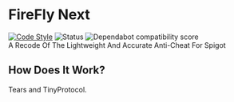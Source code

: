 # FireFly Next
[![Code Style](https://t8jqr7ztubt8.runkit.sh)](https://softwareengineering.stackexchange.com/questions/99543/what-is-the-difference-between-kr-and-one-true-brace-style-1tbs-styles) ![Status](https://gg4krz271ot4.runkit.sh) ![Dependabot compatibility score](https://dependabot-badges.githubapp.com/badges/compatibility_score?dependency-name=org.ow2.asm:asm-all&package-manager=maven&previous-version=5.0.3&new-version=6.0_BETA)
<br>A Recode Of The Lightweight And Accurate Anti-Cheat For Spigot 
## How Does It Work?
Tears and TinyProtocol.
